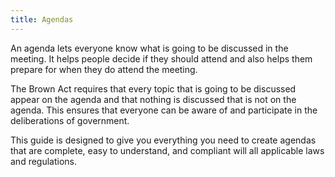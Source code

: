 ```yaml
---
title: Agendas
---
```


An agenda
lets everyone know
what is going
to be discussed
in the meeting.
It helps people decide
if they should attend
and also helps them
prepare for
when they do
attend the meeting.

The Brown Act requires
that every topic
that is going
to be discussed
appear on the agenda
and that nothing is discussed
that is not
on the agenda.
This ensures that
everyone can be
aware of
and participate in
the deliberations
of government.

This guide is designed
to give you
everything you need
to create agendas
that are complete,
easy to understand,
and compliant
will all applicable laws and regulations.
